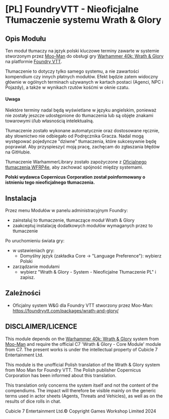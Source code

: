 # [PL] FoundryVTT - Nieoficjalne Tłumaczenie systemu Wrath & Glory

## Opis Modułu
Ten moduł tłumaczy na język polski kluczowe terminy zawarte w systemie stworzonym przez [Moo-Man](https://github.com/moo-man) do obsługi gry [Warhammer 40k: Wrath & Glory](https://cubicle7games.com/warhammer-40k-wrath-and-glory-rpgs) na platformie [Foundry VTT](https://foundryvtt.com/).

Tłumaczenie to dotyczy tylko samego systemu, a nie zawartości kompendium czy innych płatnych modułów.
Efekt będzie zatem widoczny głównie w ogólnych terminach używanych w kartach postaci (Agenci, NPC i Pojazdy), a także w wynikach rzutów kośćmi w oknie czatu.

#### Uwaga
Niektóre terminy nadal będą wyświetlane w języku angielskim, ponieważ nie zostały jeszcze udostępnione do tłumaczenia lub są objęte znakami towarowymi i/lub własnością intelektualną.

Tłumaczenie zostało wykonane automatycznie oraz dostosowane ręcznie, aby słownictwo nie odbiegało od Podręcznika Gracza. Nadal mogą występować pojedyncze "dziwne" tłumaczenia, które sukcesywnie będę poprawiał. Aby przyspieszyć moją pracę, zachęcam do zgłaszania błędów na GitHubie.

Tłumaczenie WarhammerLibrary zostało zapożyczone z [Oficjalnego tłumaczenia WFRP4e](https://github.com/silentmark/wfrp4e-core-pl), aby zachować spójność między systemami.

**Polski wydawca Copernicus Corporation został poinformowany o istnieniu tego nieoficjalnego tłumaczenia.**

## Instalacja
Przez menu Modułów w panelu administracyjnym Foundry:
- zainstaluj to tłumaczenie, tłumaczące moduł Wrath & Glory
- zaakceptuj instalację dodatkowych modułów wymaganych przez to tłumaczenie

Po uruchomieniu świata gry:
- w ustawieniach gry:
  - Domyślny język (zakładka Core -> "Language Preference"): wybierz Polski
- zarządzanie modułami
  - wybierz "Wrath & Glory - System - Nieoficjalne Tłumaczenie PL" i zapisz.

## Zależności
- Oficjalny system W&G dla Foundry VTT stworzony przez Moo-Man: https://foundryvtt.com/packages/wrath-and-glory/

## DISCLAIMER/LICENCE
This module depends on the [Warhammer 40k: Wrath & Glory](https://foundryvtt.com/packages/wrath-and-glory/) system from [Moo-Man](https://github.com/moo-man) and require the official C7 'Wrath & Glory - Core Module' module from C7. The present works is under the intellectual property of Cubicle 7 Entertainment Ltd.

This module is the unofficial Polish translation of the Wrath & Glory system from Moo Man for Foundry VTT. The Polish publisher Copernicus Corporation has been informed about this translation.

This translation only concerns the system itself and not the content of the compendiums.
The impact will therefore be visible mainly on the generic terms used in actor sheets (Agents, Threats and Vehicles), as well as on the results of dice rolls in chat.

Cubicle 7 Entertainment Ltd.© Copyright Games Workshop Limited 2024
